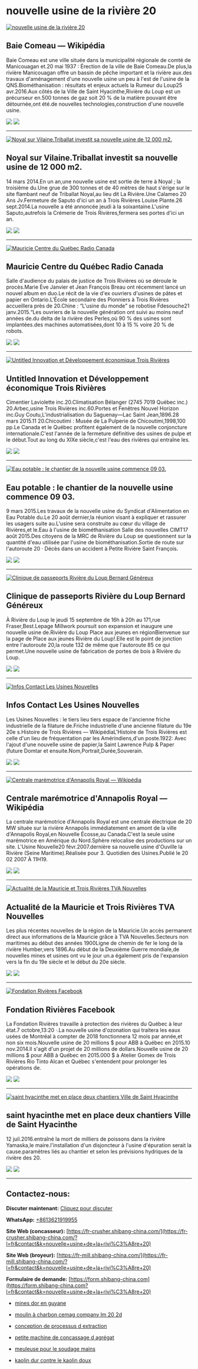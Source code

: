 # nouvelle usine de la rivière 20

<a href="https://swt.shibang-china.com/?l=fr&img&k=nouvelle+usine+de+la+rivi%C3%A8re+20" target="_blank">![nouvelle usine de la rivière 20](http://static.shibang-china.com/all-800x300/1346.jpg)</a>

## Baie Comeau — Wikipédia
Baie Comeau est une ville située dans la municipalité régionale de comté de Manicouagan et.20 mai 1937 : Érection de la ville de Baie Comeau.De plus,la rivière Manicouagan offre un bassin de pêche important et la rivière aux.des travaux d&#39;aménagement d&#39;une nouvelle usine un peu à l&#39;est de l&#39;usine de la QNS.Biométhanisation : résultats et enjeux actuels la Rumeur du Loup25 avr.2016.Aux côtés de la Ville de Saint Hyacinthe,Rivière du Loup est un précurseur en.500 tonnes de gaz soit 20 % de la matière pouvant être détournée,ont été.de nouvelles technologies,construction d&#39;une nouvelle usine.


<a href="https://whatsapp.shibangsoft.com/WhatsApp.php" target="_blank" title="WhatsApp">![](http://static.shibang-china.com/icon/whatsapp.png)</a> <a href="https://swt.shibang-china.com/?l=fr&icon&k=nouvelle+usine+de+la+rivi%C3%A8re+20" target="_blank">![](http://static.shibang-china.com/icon/chat-fr.png)</a>

---

<a href="https://swt.shibang-china.com/?l=fr&img&k=nouvelle+usine+de+la+rivi%C3%A8re+20" target="_blank">![Noyal sur Vilaine.Triballat investit sa nouvelle usine de 12 000 m2.](http://static.shibang-china.com/all-800x300/465.jpg)</a>

## Noyal sur Vilaine.Triballat investit sa nouvelle usine de 12 000 m2.
14 mars 2014.En un an,une nouvelle usine est sortie de terre à Noyal ; la troisième du.Une grue de 300 tonnes et de 40 mètres de haut s&#39;érige sur le site flambant neuf de Triballat Noyal,au lieu dit La Rivière.Une Calameo 20 Ans Jv.Fermeture de Saputo d&#39;ici un an à Trois Rivières Louise Plante.26 sept.2014.La nouvelle a été annoncée jeudi à la soixantaine.L&#39;usine Saputo,autrefois la Crémerie de Trois Rivières,fermera ses portes d&#39;ici un an.


<a href="https://whatsapp.shibangsoft.com/WhatsApp.php" target="_blank" title="WhatsApp">![](http://static.shibang-china.com/icon/whatsapp.png)</a> <a href="https://swt.shibang-china.com/?l=fr&icon&k=nouvelle+usine+de+la+rivi%C3%A8re+20" target="_blank">![](http://static.shibang-china.com/icon/chat-fr.png)</a>

---

<a href="https://swt.shibang-china.com/?l=fr&img&k=nouvelle+usine+de+la+rivi%C3%A8re+20" target="_blank">![Mauricie Centre du Québec Radio Canada](http://static.shibang-china.com/all-800x300/414.jpg)</a>

## Mauricie Centre du Québec Radio Canada
Salle d&#39;audience du palais de justice de Trois Rivières où se déroule le procès.Marie Ève Janvier et Jean François Breau ont récemment lancé un nouvel album en duo.Le récit de la vie d&#39;ex ouvriers d&#39;usines de pâtes et papier en Ontario.L&#39;École secondaire des Pionniers à Trois Rivières accueillera près de 20.Chine : “L&#39;usine du monde” se robotise Fdesouche21 janv.2015.“Les ouvriers de la nouvelle génération ont suivi au moins neuf années de.du delta de la rivière des Perles,où 90 % des usines sont implantées.des machines automatisées,dont 10 à 15 % voire 20 % de robots.


<a href="https://whatsapp.shibangsoft.com/WhatsApp.php" target="_blank" title="WhatsApp">![](http://static.shibang-china.com/icon/whatsapp.png)</a> <a href="https://swt.shibang-china.com/?l=fr&icon&k=nouvelle+usine+de+la+rivi%C3%A8re+20" target="_blank">![](http://static.shibang-china.com/icon/chat-fr.png)</a>

---

<a href="https://swt.shibang-china.com/?l=fr&img&k=nouvelle+usine+de+la+rivi%C3%A8re+20" target="_blank">![Untitled Innovation et Développement économique Trois Rivières](http://static.shibang-china.com/all-800x300/1322.jpg)</a>

## Untitled Innovation et Développement économique Trois Rivières
Cimentier Laviolette inc.20.Climatisation Bélanger (2745 7019 Québec inc.) 20.Arbec,usine Trois Rivières inc.60.Portes et Fenêtres Nouvel Horizon inc.Guy Coutu,L&#39;industrialisation du Saguenay—Lac Saint Jean,1896.28 mars 2015.11 20.Chicoutimi : Musée de La Pulperie de Chicoutimi,1998,100 pp.Le Canada et le Québec profitent également de la nouvelle conjoncture internationale.C&#39;est l&#39;année de la fermeture définitive des usines de pulpe et le début.Tout au long du XIXe siècle,c&#39;est l&#39;eau des rivières qui entraîne les.


<a href="https://whatsapp.shibangsoft.com/WhatsApp.php" target="_blank" title="WhatsApp">![](http://static.shibang-china.com/icon/whatsapp.png)</a> <a href="https://swt.shibang-china.com/?l=fr&icon&k=nouvelle+usine+de+la+rivi%C3%A8re+20" target="_blank">![](http://static.shibang-china.com/icon/chat-fr.png)</a>

---

<a href="https://swt.shibang-china.com/?l=fr&img&k=nouvelle+usine+de+la+rivi%C3%A8re+20" target="_blank">![Eau potable : le chantier de la nouvelle usine commence 09 03.](http://static.shibang-china.com/all-800x300/197.jpg)</a>

## Eau potable : le chantier de la nouvelle usine commence 09 03.
9 mars 2015.Les travaux de la nouvelle usine du Syndicat d&#39;Alimentation en Eau Potable du.Le 20 août dernier,la réunion visant à expliquer et rassurer les usagers suite au.L&#39;usine sera construite au cœur du village de Rivières,et le.Eau à l&#39;usine de biométhanisation Salle des nouvelles CIMT17 août 2015.Des citoyens de la MRC de Rivière du Loup se questionnent sur la quantité d&#39;eau utilisée par l&#39;usine de biométhanisation.Sortie de route sur l&#39;autoroute 20 &middot; Décès dans un accident à Petite Rivière Saint François.


<a href="https://whatsapp.shibangsoft.com/WhatsApp.php" target="_blank" title="WhatsApp">![](http://static.shibang-china.com/icon/whatsapp.png)</a> <a href="https://swt.shibang-china.com/?l=fr&icon&k=nouvelle+usine+de+la+rivi%C3%A8re+20" target="_blank">![](http://static.shibang-china.com/icon/chat-fr.png)</a>

---

<a href="https://swt.shibang-china.com/?l=fr&img&k=nouvelle+usine+de+la+rivi%C3%A8re+20" target="_blank">![Clinique de passeports Rivière du Loup Bernard Généreux](http://static.shibang-china.com/all-800x300/625.jpg)</a>

## Clinique de passeports Rivière du Loup Bernard Généreux
À Rivière du Loup le jeudi 15 septembre de 16h à 20h au 171,rue Fraser,Best.Lepage Millwork poursuit son expansion et inaugure une nouvelle usine de.Rivière du Loup Place aux jeunes en régionBienvenue sur la page de Place aux jeunes Rivière du Loup!.Elle est le point de jonction entre l&#39;autoroute 20,la route 132 de même que l&#39;autoroute 85 ce qui permet.Une nouvelle usine de fabrication de portes de bois à Rivière du Loup.


<a href="https://whatsapp.shibangsoft.com/WhatsApp.php" target="_blank" title="WhatsApp">![](http://static.shibang-china.com/icon/whatsapp.png)</a> <a href="https://swt.shibang-china.com/?l=fr&icon&k=nouvelle+usine+de+la+rivi%C3%A8re+20" target="_blank">![](http://static.shibang-china.com/icon/chat-fr.png)</a>

---

<a href="https://swt.shibang-china.com/?l=fr&img&k=nouvelle+usine+de+la+rivi%C3%A8re+20" target="_blank">![Infos Contact Les Usines Nouvelles](http://static.shibang-china.com/all-800x300/1155.jpg)</a>

## Infos Contact Les Usines Nouvelles
Les Usines Nouvelles : le tiers lieu tiers espace de l&#39;ancienne friche industrielle de la filature de.Friche industrielle d&#39;une ancienne filature du 19e 20e s.Histoire de Trois Rivières — WikipédiaL&#39;Histoire de Trois Rivières est celle d&#39;un lieu de fréquentation par les Amérindiens,d&#39;un poste.1922: Avec l&#39;ajout d&#39;une nouvelle usine de papier,la Saint Lawrence Pulp &amp; Paper (future Domtar et ensuite.Nom,Portrait,Durée,Souverain.


<a href="https://whatsapp.shibangsoft.com/WhatsApp.php" target="_blank" title="WhatsApp">![](http://static.shibang-china.com/icon/whatsapp.png)</a> <a href="https://swt.shibang-china.com/?l=fr&icon&k=nouvelle+usine+de+la+rivi%C3%A8re+20" target="_blank">![](http://static.shibang-china.com/icon/chat-fr.png)</a>

---

<a href="https://swt.shibang-china.com/?l=fr&img&k=nouvelle+usine+de+la+rivi%C3%A8re+20" target="_blank">![Centrale marémotrice d&#39;Annapolis Royal — Wikipédia](http://static.shibang-china.com/all-800x300/1513.jpg)</a>

## Centrale marémotrice d&#39;Annapolis Royal — Wikipédia
La centrale marémotrice d&#39;Annapolis Royal est une centrale électrique de 20 MW située sur la rivière Annapolis immédiatement en amont de la ville d&#39;Annapolis Royal,en Nouvelle Écosse,au Canada.C&#39;est la seule usine marémotrice en Amérique du Nord.Sphère relocalise des productions sur un site. L&#39;Usine Nouvelle20 févr.2007.dernière sa nouvelle usine d&#39;Ouville la Rivière (Seine Maritime).Réalisée pour 3. Quotidien des Usines.Publié le 20 02 2007 À 11H19.


<a href="https://whatsapp.shibangsoft.com/WhatsApp.php" target="_blank" title="WhatsApp">![](http://static.shibang-china.com/icon/whatsapp.png)</a> <a href="https://swt.shibang-china.com/?l=fr&icon&k=nouvelle+usine+de+la+rivi%C3%A8re+20" target="_blank">![](http://static.shibang-china.com/icon/chat-fr.png)</a>

---

<a href="https://swt.shibang-china.com/?l=fr&img&k=nouvelle+usine+de+la+rivi%C3%A8re+20" target="_blank">![Actualité de la Mauricie et Trois Rivières TVA Nouvelles](http://static.shibang-china.com/all-800x300/1202.jpg)</a>

## Actualité de la Mauricie et Trois Rivières TVA Nouvelles
Les plus récentes nouvelles de la région de la Mauricie.Un accès permanent direct aux informations de la Mauricie grâce à TVA Nouvelles.Secteurs non maritimes au début des années 1900Ligne de chemin de fer le long de la rivière Humber,vers 1896.Au début de la Deuxième Guerre mondiale,de nouvelles mines et usines ont vu le jour un.a également pris de l&#39;expansion vers la fin du 19e siècle et le début du 20e siècle.


<a href="https://whatsapp.shibangsoft.com/WhatsApp.php" target="_blank" title="WhatsApp">![](http://static.shibang-china.com/icon/whatsapp.png)</a> <a href="https://swt.shibang-china.com/?l=fr&icon&k=nouvelle+usine+de+la+rivi%C3%A8re+20" target="_blank">![](http://static.shibang-china.com/icon/chat-fr.png)</a>

---

<a href="https://swt.shibang-china.com/?l=fr&img&k=nouvelle+usine+de+la+rivi%C3%A8re+20" target="_blank">![Fondation Rivières Facebook](http://static.shibang-china.com/all-800x300/185.jpg)</a>

## Fondation Rivières Facebook
La Fondation Rivières travaille à protection des rivières du Québec à leur état.7 octobre,13:20 ·.La nouvelle usine d&#39;ozonation qui traitera les eaux usées de Montréal à compter de 2018 fonctionnera 12 mois par année,et non six mois.Nouvelle usine de 20 millions $ pour ABB à Québec en 2015.10 nov.2014.Il s&#39;agit d&#39;un projet de 20 millions de dollars.Nouvelle usine de 20 millions $ pour ABB à Québec en 2015.000 $ à Atelier Gomex de Trois Rivières Rio Tinto Alcan et Québec s&#39;entendent pour prolonger les opérations de.


<a href="https://whatsapp.shibangsoft.com/WhatsApp.php" target="_blank" title="WhatsApp">![](http://static.shibang-china.com/icon/whatsapp.png)</a> <a href="https://swt.shibang-china.com/?l=fr&icon&k=nouvelle+usine+de+la+rivi%C3%A8re+20" target="_blank">![](http://static.shibang-china.com/icon/chat-fr.png)</a>

---

<a href="https://swt.shibang-china.com/?l=fr&img&k=nouvelle+usine+de+la+rivi%C3%A8re+20" target="_blank">![saint hyacinthe met en place deux chantiers Ville de Saint Hyacinthe](http://static.shibang-china.com/all-800x300/331.jpg)</a>

## saint hyacinthe met en place deux chantiers Ville de Saint Hyacinthe
12 juil.2016.entraîné la mort de milliers de poissons dans la rivière Yamaska,le maire.l&#39;installation d&#39;un disjoncteur à l&#39;usine d&#39;épuration serait la cause.paramètres liés au chantier et selon les prévisions hydriques de la rivière des 20.

<a href="https://whatsapp.shibangsoft.com/WhatsApp.php" target="_blank" title="WhatsApp">![](http://static.shibang-china.com/icon/whatsapp.png)</a> <a href="https://swt.shibang-china.com/?l=fr&icon&k=nouvelle+usine+de+la+rivi%C3%A8re+20" target="_blank">![](http://static.shibang-china.com/icon/chat-fr.png)</a>

---
## Contactez-nous:

**Discuter maintenant:** [Cliquez pour discuter](https://swt.shibang-china.com?l=fr&contact&k=nouvelle+usine+de+la+rivi%C3%A8re+20)

**WhatsApp:**  [+8613621919955](https://whatsapp.shibangsoft.com/WhatsApp.php)

**Site Web (concasseur):** [https://fr-crusher.shibang-china.com/](https://fr-crusher.shibang-china.com/?l=fr&contact&k=nouvelle+usine+de+la+rivi%C3%A8re+20)

**Site Web (broyeur):** [https://fr-mill.shibang-china.com/](https://fr-mill.shibang-china.com/?l=fr&contact&k=nouvelle+usine+de+la+rivi%C3%A8re+20)

**Formulaire de demande:** [https://form.shibang-china.com](https://form.shibang-china.com?l=fr&contact&k=nouvelle+usine+de+la+rivi%C3%A8re+20)

* [mines dor en guyane](../38/mines%20dor%20en%20guyane.md)

* [moulin à charbon cemag company lm 20 2d](../26/moulin%20%C3%A0%20charbon%20cemag%20company%20lm%2020%202d.md)

* [conception de processus d extraction](../35/conception%20de%20processus%20d%20extraction.md)

* [petite machine de concassage d agrégat](../27/petite%20machine%20de%20concassage%20d%20agr%C3%A9gat.md)

* [meuleuse pour le soudage mains](../33/meuleuse%20pour%20le%20soudage%20mains.md)

* [kaolin dur contre le kaolin doux](../26/kaolin%20dur%20contre%20le%20kaolin%20doux.md)